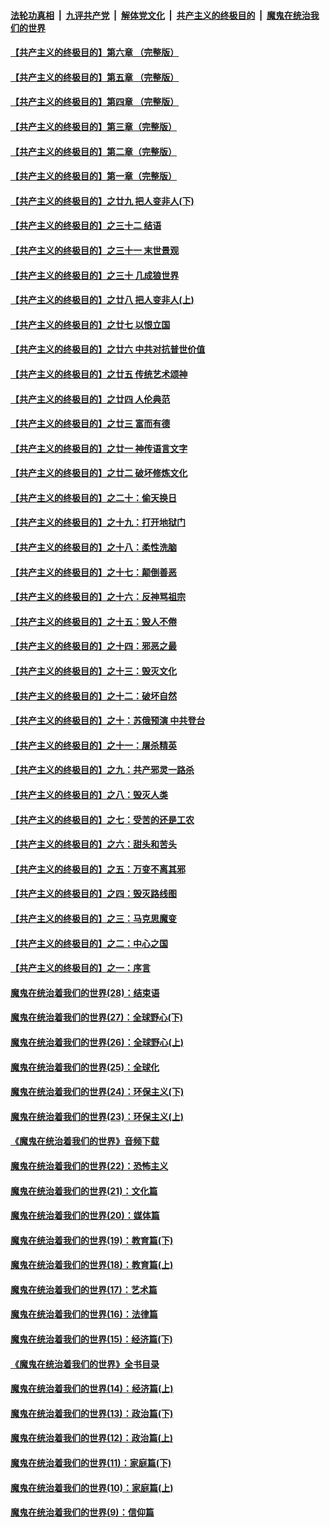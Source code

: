 ####  [法轮功真相](../../../../basic/blob/master/README.md?t=01150813) &nbsp;|&nbsp; [九评共产党](../../../../9ping.md/blob/master/README.md?t=01150813) &nbsp;|&nbsp; [解体党文化](../../../../jtdwh.md/blob/master/README.md?t=01150813)  &nbsp;|&nbsp; [共产主义的终极目的](../../../../gczydzjmd.md/blob/master/README.md?t=01150813) &nbsp;|&nbsp; [魔鬼在统治我们的世界](../../../../mgztzwmdsj.md/blob/master/README.md?t=01150813) 

#### [【共产主义的终极目的】第六章 （完整版）](../pages/nsc422/n11428913.md?t=01150813) 

#### [【共产主义的终极目的】第五章 （完整版）](../pages/nsc422/n11428912.md?t=01150813) 

#### [【共产主义的终极目的】第四章 （完整版）](../pages/nsc422/n11428907.md?t=01150813) 

#### [【共产主义的终极目的】第三章（完整版）](../pages/nsc422/n11428848.md?t=01150813) 

#### [【共产主义的终极目的】第二章（完整版）](../pages/nsc422/n11428831.md?t=01150813) 

#### [【共产主义的终极目的】第一章（完整版）](../pages/nsc422/n11417651.md?t=01150813) 

#### [【共产主义的终极目的】之廿九 把人变非人(下)](../pages/nsc422/n11344140.md?t=01150813) 

#### [【共产主义的终极目的】之三十二 结语](../pages/nsc422/n11360535.md?t=01150813) 

#### [【共产主义的终极目的】之三十一 末世景观](../pages/nsc422/n11351129.md?t=01150813) 

#### [【共产主义的终极目的】之三十 几成狼世界](../pages/nsc422/n11348280.md?t=01150813) 

#### [【共产主义的终极目的】之廿八 把人变非人(上)](../pages/nsc422/n11340492.md?t=01150813) 

#### [【共产主义的终极目的】之廿七 以恨立国](../pages/nsc422/n11336944.md?t=01150813) 

#### [【共产主义的终极目的】之廿六 中共对抗普世价值](../pages/nsc422/n11324785.md?t=01150813) 

#### [【共产主义的终极目的】之廿五 传统艺术颂神](../pages/nsc422/n11296396.md?t=01150813) 

#### [【共产主义的终极目的】之廿四 人伦典范](../pages/nsc422/n11296397.md?t=01150813) 

#### [【共产主义的终极目的】之廿三 富而有德](../pages/nsc422/n11283598.md?t=01150813) 

#### [【共产主义的终极目的】之廿一 神传语言文字](../pages/nsc422/n11263265.md?t=01150813) 

#### [【共产主义的终极目的】之廿二 破坏修炼文化](../pages/nsc422/n11245728.md?t=01150813) 

#### [【共产主义的终极目的】之二十：偷天换日](../pages/nsc422/n11238846.md?t=01150813) 

#### [【共产主义的终极目的】之十九：打开地狱门](../pages/nsc422/n11206376.md?t=01150813) 

#### [【共产主义的终极目的】之十八：柔性洗脑](../pages/nsc422/n11199994.md?t=01150813) 

#### [【共产主义的终极目的】之十七：颠倒善恶](../pages/nsc422/n11179782.md?t=01150813) 

#### [【共产主义的终极目的】之十六：反神骂祖宗](../pages/nsc422/n11166798.md?t=01150813) 

#### [【共产主义的终极目的】之十五：毁人不倦](../pages/nsc422/n11166792.md?t=01150813) 

#### [【共产主义的终极目的】之十四：邪恶之最](../pages/nsc422/n11150249.md?t=01150813) 

#### [【共产主义的终极目的】之十三：毁灭文化](../pages/nsc422/n11135227.md?t=01150813) 

#### [【共产主义的终极目的】之十二：破坏自然](../pages/nsc422/n11135214.md?t=01150813) 

#### [【共产主义的终极目的】之十：苏俄预演 中共登台](../pages/nsc422/n11118424.md?t=01150813) 

#### [【共产主义的终极目的】之十一：屠杀精英](../pages/nsc422/n11118442.md?t=01150813) 

#### [【共产主义的终极目的】之九：共产邪灵一路杀](../pages/nsc422/n11114139.md?t=01150813) 

#### [【共产主义的终极目的】之八：毁灭人类](../pages/nsc422/n11108503.md?t=01150813) 

#### [【共产主义的终极目的】之七：受苦的还是工农](../pages/nsc422/n11101809.md?t=01150813) 

#### [【共产主义的终极目的】之六：甜头和苦头](../pages/nsc422/n11096971.md?t=01150813) 

#### [【共产主义的终极目的】之五：万变不离其邪](../pages/nsc422/n11091285.md?t=01150813) 

#### [【共产主义的终极目的】之四：毁灭路线图](../pages/nsc422/n11086284.md?t=01150813) 

#### [【共产主义的终极目的】之三：马克思魔变](../pages/nsc422/n11061941.md?t=01150813) 

#### [【共产主义的终极目的】之二：中心之国](../pages/nsc422/n11047728.md?t=01150813) 

#### [【共产主义的终极目的】之一：序言](../pages/nsc422/n11086077.md?t=01150813) 

#### [魔鬼在统治着我们的世界(28)：结束语](../pages/nsc422/n10936246.md?t=01150813) 

#### [魔鬼在统治着我们的世界(27)：全球野心(下)](../pages/nsc422/n10928319.md?t=01150813) 

#### [魔鬼在统治着我们的世界(26)：全球野心(上)](../pages/nsc422/n10900318.md?t=01150813) 

#### [魔鬼在统治着我们的世界(25)：全球化](../pages/nsc422/n10788205.md?t=01150813) 

#### [魔鬼在统治着我们的世界(24)：环保主义(下)](../pages/nsc422/n10695307.md?t=01150813) 

#### [魔鬼在统治着我们的世界(23)：环保主义(上)](../pages/nsc422/n10688613.md?t=01150813) 

#### [《魔鬼在统治着我们的世界》音频下载](../pages/nsc422/n10635553.md?t=01150813) 

#### [魔鬼在统治着我们的世界(22)：恐怖主义](../pages/nsc422/n10614727.md?t=01150813) 

#### [魔鬼在统治着我们的世界(21)：文化篇](../pages/nsc422/n10597706.md?t=01150813) 

#### [魔鬼在统治着我们的世界(20)：媒体篇](../pages/nsc422/n10586579.md?t=01150813) 

#### [魔鬼在统治着我们的世界(19)：教育篇(下)](../pages/nsc422/n10564808.md?t=01150813) 

#### [魔鬼在统治着我们的世界(18)：教育篇(上)](../pages/nsc422/n10526970.md?t=01150813) 

#### [魔鬼在统治着我们的世界(17)：艺术篇](../pages/nsc422/n10499093.md?t=01150813) 

#### [魔鬼在统治着我们的世界(16)：法律篇](../pages/nsc422/n10485969.md?t=01150813) 

#### [魔鬼在统治着我们的世界(15)：经济篇(下)](../pages/nsc422/n10469975.md?t=01150813) 

#### [《魔鬼在统治着我们的世界》全书目录](../pages/nsc422/n10464261.md?t=01150813) 

#### [魔鬼在统治着我们的世界(14)：经济篇(上)](../pages/nsc422/n10457370.md?t=01150813) 

#### [魔鬼在统治着我们的世界(13)：政治篇(下)](../pages/nsc422/n10448270.md?t=01150813) 

#### [魔鬼在统治着我们的世界(12)：政治篇(上)](../pages/nsc422/n10444576.md?t=01150813) 

#### [魔鬼在统治着我们的世界(11)：家庭篇(下)](../pages/nsc422/n10440961.md?t=01150813) 

#### [魔鬼在统治着我们的世界(10)：家庭篇(上)](../pages/nsc422/n10435448.md?t=01150813) 

#### [魔鬼在统治着我们的世界(9)：信仰篇](../pages/nsc422/n10432159.md?t=01150813) 

